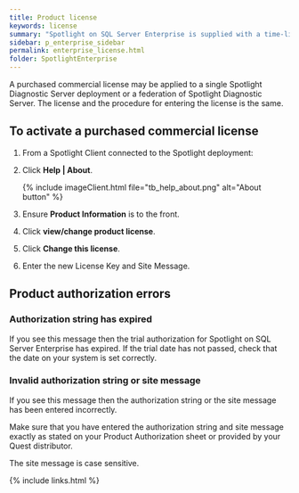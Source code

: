 ```yaml
---
title: Product license
keywords: license
summary: "Spotlight on SQL Server Enterprise is supplied with a time-limited trial key so you can test the product. When the trial key expires Spotlight on SQL Server Enterprise reverts to a preview mode with severely limited access. When you enter a valid license key and site message you are licensed to use Spotlight on SQL Server Enterprise."
sidebar: p_enterprise_sidebar
permalink: enterprise_license.html
folder: SpotlightEnterprise
---
```



A purchased commercial license may be applied to a single Spotlight Diagnostic Server deployment or a federation of Spotlight Diagnostic Server. The license and the procedure for entering the license is the same.

## To activate a purchased commercial license

1. From a Spotlight Client connected to the Spotlight deployment:
2. Click **Help \| About**.

   {% include imageClient.html file="tb_help_about.png" alt="About button" %}

3. Ensure **Product Information** is to the front.
4. Click **view/change product license**.
5. Click **Change this license**.
6. Enter the new License Key and Site Message.


## Product authorization errors

### Authorization string has expired

If you see this message then the trial authorization for Spotlight on SQL Server Enterprise has expired. If the trial date has not passed, check that the date on your system is set correctly.

### Invalid authorization string or site message

If you see this message then the authorization string or the site message has been entered incorrectly.

Make sure that you have entered the authorization string and site message exactly as stated on your Product Authorization sheet or provided by your Quest distributor.

The site message is case sensitive.

{% include links.html %}
